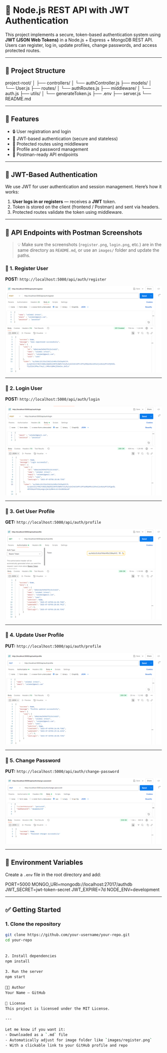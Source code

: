 # 🔐 Node.js REST API with JWT Authentication

This project implements a secure, token-based authentication system using **JWT (JSON Web Tokens)** in a Node.js + Express + MongoDB REST API. Users can register, log in, update profiles, change passwords, and access protected routes.

---

## 📁 Project Structure

project-root/
│
├── controllers/
│   └── authController.js
├── models/
│   └── User.js
├── routes/
│   └── authRoutes.js
├── middleware/
│   └── auth.js
├── utils/
│   └── generateToken.js
├── .env
├── server.js
└── README.md


---

## 🚀 Features

- 🔒 User registration and login  
- 🔑 JWT-based authentication (secure and stateless)  
- 🔐 Protected routes using middleware  
- 👤 Profile and password management  
- 🧪 Postman-ready API endpoints  

---

## 🔐 JWT-Based Authentication

We use JWT for user authentication and session management. Here’s how it works:

1. **User logs in or registers** — receives a **JWT** token.  
2. Token is stored on the client (frontend / Postman) and sent via headers.  
3. Protected routes validate the token using middleware.

---

## 📮 API Endpoints with Postman Screenshots

> 💡 Make sure the screenshots (`register.png`, `login.png`, etc.) are in the same directory as `README.md`, or use an `images/` folder and update the paths.

### 📌 1. Register User

**POST:** `http://localhost:5000/api/auth/register`

![Register](register.png)

---

### 📌 2. Login User

**POST:** `http://localhost:5000/api/auth/login`

![Login](login.png)

---

### 📌 3. Get User Profile

**GET:** `http://localhost:5000/api/auth/profile`

![Get Profile](get-profile.png)

---

### 📌 4. Update User Profile

**PUT:** `http://localhost:5000/api/auth/profile`

![Update Profile](put-profile.png)

---

### 📌 5. Change Password

**PUT:** `http://localhost:5000/api/auth/change-password`

![Change Password](change-password.png)

---

## 🔧 Environment Variables

Create a `.env` file in the root directory and add:

PORT=5000
MONGO_URI=mongodb://localhost:27017/authdb
JWT_SECRET=jwt-token-secret
JWT_EXPIRE=7d
NODE_ENV=development


---

## ✅ Getting Started

### 1. Clone the repository

```bash
git clone https://github.com/your-username/your-repo.git
cd your-repo


2. Install dependencies
npm install

3. Run the server
npm start

👨‍💻 Author
Your Name – GitHub

📄 License
This project is licensed under the MIT License.

---

Let me know if you want it:
- Downloaded as a `.md` file  
- Automatically adjust for image folder like `images/register.png`  
- With a clickable link to your GitHub profile and repo
